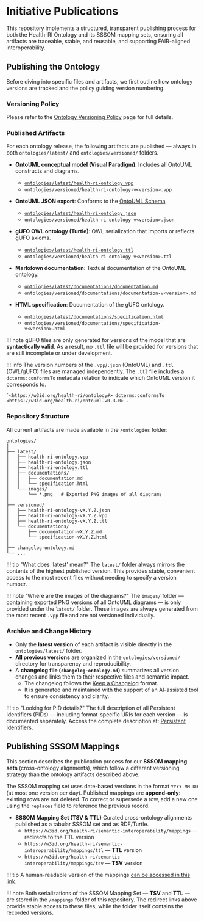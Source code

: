 # Initiative Publications

This repository implements a structured, transparent publishing process for both the Health-RI Ontology and its SSSOM mapping sets, ensuring all artifacts are traceable, stable, and reusable, and supporting FAIR-aligned interoperability.

## Publishing the Ontology

Before diving into specific files and artifacts, we first outline how ontology versions are tracked and the policy guiding version numbering.

### Versioning Policy

Please refer to the [Ontology Versioning Policy](./versioning-ontology.md) page for full details.

### Published Artifacts

For each ontology release, the following artifacts are published — always in both `ontologies/latest/` and `ontologies/versioned/` folders.

- **OntoUML conceptual model (Visual Paradigm)**: Includes all OntoUML constructs and diagrams.
    - [`ontologies/latest/health-ri-ontology.vpp`](https://w3id.org/health-ri/ontology/vpp)
    - `ontologies/versioned/health-ri-ontology-v<version>.vpp`

- **OntoUML JSON export**: Conforms to the [OntoUML Schema](https://w3id.org/ontouml/schema).
    - [`ontologies/latest/health-ri-ontology.json`](https://w3id.org/health-ri/ontology/json)
    - `ontologies/versioned/health-ri-ontology-v<version>.json`

- **gUFO OWL ontology (Turtle)**: OWL serialization that imports or reflects gUFO axioms.
    - [`ontologies/latest/health-ri-ontology.ttl`](https://w3id.org/health-ri/ontology/ttl)
    - `ontologies/versioned/health-ri-ontology-v<version>.ttl`

- **Markdown documentation**: Textual documentation of the OntoUML ontology.
    - [`ontologies/latest/documentations/documentation.md`](https://w3id.org/health-ri/ontology/documentation)
    - `ontologies/versioned/documentations/documentation-v<version>.md`

- **HTML specification**: Documentation of the gUFO ontology.
    - [`ontologies/latest/documentations/specification.html`](https://w3id.org/health-ri/ontology/specification)
    - `ontologies/versioned/documentations/specification-v<version>.html`

!!! note
    gUFO files are only generated for versions of the model that are **syntactically valid**.
    As a result, no `.ttl` file will be provided for versions that are still incomplete or under development.

!!! info
    The version numbers of the `.vpp`/`.json` (OntoUML) and `.ttl` (OWL/gUFO) files are managed independently. The `.ttl` file includes a `dcterms:conformsTo` metadata relation to indicate which OntoUML version it corresponds to.

    `<https://w3id.org/health-ri/ontology#> dcterms:conformsTo <https://w3id.org/health-ri/ontouml-v0.3.0> .`

### Repository Structure

All current artifacts are made available in the `/ontologies` folder:

```
ontologies/
│
├── latest/
│   ├── health-ri-ontology.vpp
│   ├── health-ri-ontology.json
│   ├── health-ri-ontology.ttl
│   ├── documentations/
│   │   ├── documentation.md
│   │   └── specification.html
│   └── images/
│       └── *.png   # Exported PNG images of all diagrams
│
├── versioned/
│   ├── health-ri-ontology-vX.Y.Z.json
│   ├── health-ri-ontology-vX.Y.Z.vpp
│   ├── health-ri-ontology-vX.Y.Z.ttl
│   └── documentations/
│       ├── documentation-vX.Y.Z.md
│       └── specification-vX.Y.Z.html
│
├── changelog-ontology.md
└── ...
```

!!! tip "What does 'latest' mean?"
    The `latest/` folder always mirrors the contents of the highest published version. This provides stable, convenient access to the most recent files without needing to specify a version number.

!!! note "Where are the images of the diagrams?"
    The `images/` folder — containing exported PNG versions of all OntoUML diagrams — is only provided under the `latest/` folder.
    These images are always generated from the most recent `.vpp` file and are not versioned individually.

### Archive and Change History

- Only the **latest version** of each artifact is visible directly in the `ontologies/latest/` folder.
- **All previous versions** are organized in the `ontologies/versioned/` directory for transparency and reproducibility.
- A **changelog file (`changelog-ontology.md`)** summarizes all version changes and links them to their respective files and semantic impact.
    - The changelog follows the [Keep a Changelog](https://keepachangelog.com/) format.
    - It is generated and maintained with the support of an AI-assisted tool to ensure consistency and clarity.

!!! tip "Looking for PID details?"
    The full description of all Persistent Identifiers (PIDs) — including format-specific URIs for each version — is documented separately. Access the complete description at: [Persistent Identifiers](persistent-ids.md).

## Publishing SSSOM Mappings

This section describes the publication process for our **SSSOM mapping sets** (cross-ontology alignments), which follow a different versioning strategy than the ontology artifacts described above.

The SSSOM mapping set uses date-based versions in the format `YYYY-MM-DD` (at most one version per day).
Published mappings are **append-only**: existing rows are not deleted. To correct or supersede a row, add a new one using the `replaces` field to reference the previous record.

- **SSSOM Mapping Set (TSV & TTL)**
  Curated cross-ontology alignments published as a tabular SSSOM set and as RDF/Turtle.
    - `https://w3id.org/health-ri/semantic-interoperability/mappings` — redirects to the **TTL** version
    - `https://w3id.org/health-ri/semantic-interoperability/mappings/ttl` — **TTL** version
    - `https://w3id.org/health-ri/semantic-interoperability/mappings/tsv` — **TSV** version

!!! tip
    A human-readable version of the mappings [can be accessed in this link](https://health-ri.github.io/semantic-interoperability/ontology/mappings/).

!!! note
    Both serializations of the SSSOM Mapping Set — **TSV** and **TTL** — are stored in the `/mappings` folder of this repository.
    The redirect links above provide stable access to these files, while the folder itself contains the recorded versions.
